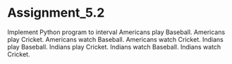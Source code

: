 # Assignment_5.2
Implement Python program to interval
Americans play Baseball.
Americans play Cricket.
Americans watch Baseball.
Americans watch Cricket.
Indians play Baseball.
Indians play Cricket.
Indians watch Baseball.
Indians watch Cricket.
